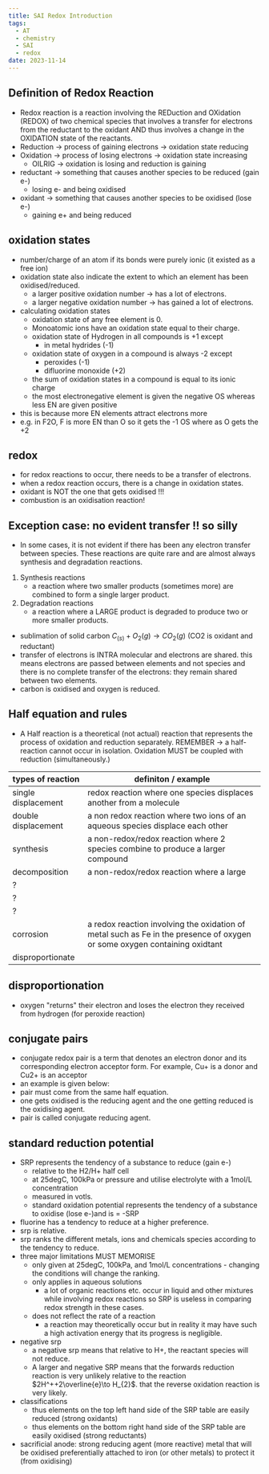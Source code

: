 ```yaml
---
title: SAI Redox Introduction
tags:
  - AT
  - chemistry
  - SAI
  - redox
date: 2023-11-14
---
```

## Definition of Redox Reaction
- Redox reaction is a reaction involving the REDuction and OXidation (REDOX) of two chemical species that involves a transfer for electrons from the reductant to the oxidant AND thus involves a change in the OXIDATION state of the reactants.
- Reduction -> process of gaining electrons -> oxidation state reducing
- Oxidation -> process of losing electrons -> oxidation state increasing
	- OILRIG -> oxidation is losing and reduction is gaining
- reductant -> something that causes another species to be reduced (gain e-)
	- losing e- and being oxidised
- oxidant -> something that causes another species to be oxidised (lose e-)
	- gaining e+ and being reduced

## oxidation states
- number/charge of an atom if its bonds were purely ionic (it existed as a free ion)
- oxidation state also indicate the extent to which an element has been oxidised/reduced.
	- a larger positive oxidation number -> has a lot of electrons.
	- a larger negative oxidation number -> has gained a lot of electrons.
- calculating oxidation states
	- oxidation state of any free element is 0.
	- Monoatomic ions have an oxidation state equal to their charge.
	- oxidation state of Hydrogen in all compounds is +1 except
		- in metal hydrides (-1)
	- oxidation state of oxygen in a compound is always -2 except
		- peroxides (-1)
		- difluorine monoxide (+2)
	- the sum of oxidation states in a compound is equal to its ionic charge
	- the most electronegative element is given the negative OS whereas less EN are given positive
- this is because more EN elements attract electrons more
- e.g. in F2O, F is more EN than O so it gets the -1 OS where as O gets the +2

## redox
- for redox reactions to occur, there needs to be a transfer of electrons.
- when a redox reaction occurs, there is a change in oxidation states.
- oxidant is NOT the one that gets oxidised !!!
- combustion is an oxidisation reaction!

## Exception case: no evident transfer !! so silly
- In some cases, it is not evident if there has been any electron transfer between species. These reactions are quite rare and are almost always synthesis and degradation reactions.
1. Synthesis reactions
	- a reaction where two smaller products (sometimes more) are combined to form a single larger product.
2. Degradation reactions
	- a reaction where a LARGE product is degraded to produce two or more smaller products.
- sublimation of solid carbon $C_{(s)}+O_{2}(g)\to CO_{2}(g)$ (CO2 is oxidant and reductant)
- transfer of electrons is INTRA molecular and electrons are shared. this means electrons are passed between elements and not species and there is no complete transfer of the electrons: they remain shared between two elements.
- carbon is oxidised and oxygen is reduced.

## Half equation and rules
- A Half reaction is a theoretical (not actual) reaction that represents the process of oxidation and reduction separately. REMEMBER -> a half-reaction cannot occur in isolation. Oxidation MUST be coupled with reduction (simultaneously.)

| types of reaction   | definiton / example                                                                                                       |
| ------------------- | ------------------------------------------------------------------------------------------------------------------------- |
| single displacement | redox reaction where one species displaces another from a molecule                                                        |
| double displacement | a non redox reaction where two ions of an aqueous species displace each other                                             |
| synthesis           | a non-redox/redox reaction where 2 species combine to produce a larger compound                                           |
| decomposition       | a non-redox/redox reaction where a large                                                                                  |
| ?                   |                                                                                                                           |
| ?                   |                                                                                                                           |
| ?                   |                                                                                                                           |
| corrosion           | a redox reaction involving the oxidation of metal such as Fe in the presence of oxygen or some oxygen containing oxidtant |
| disproportionate    |                                                                                                                           |

## disproportionation
- oxygen "returns" their electron and loses the electron they received from hydrogen (for peroxide reaction)

## conjugate pairs
- conjugate redox pair is a term that denotes an electron donor and its corresponding electron acceptor form. For example, Cu+ is a donor and Cu2+ is an acceptor
- an example is given below:
- pair must come from the same half equation.
- one gets oxidised is the reducing agent and the one getting reduced is the oxidising agent.
- pair is called conjugate reducing agent.

## standard reduction potential
- SRP represents the tendency of a substance to reduce (gain e-)
	- relative to the H2/H+ half cell
	- at 25degC, 100kPa or pressure and utilise electrolyte with a 1mol/L concentration
	- measured in votls.
	- standard oxidation potential represents the tendency of a substance to oxidise (lose e-)and is = -SRP
- fluorine has a tendency to reduce at a higher preference.
- srp is relative.
- srp ranks the different metals, ions and chemicals species according to the tendency to reduce.
- three major limitations MUST MEMORISE
	- only given at 25degC, 100kPa, and 1mol/L concentrations - changing the conditions will change the ranking.
	- only applies in aqueous solutions
		- a lot of organic reactions etc. occur in liquid and other mixtures while involving redox reactions so SRP is useless in comparing redox strength in these cases.
	- does not reflect the rate of a reaction
		- a reaction may theoretically occur but in reality it may have such a high activation energy that its progress is negligible.
- negative srp
	- a negative srp means that relative to H+, the reactant species will not reduce.
	- A larger and negative SRP means that the forwards reduction reaction is very unlikely relative to the reaction $2H^++2\overline{e}\to H_{2}$. that the reverse oxidation reaction is very likely.
- classifications
	- thus elements on the top left hand side of the SRP table are easily reduced (strong oxidants)
	- thus elements on the bottom right hand side of the SRP table are easily oxidised (strong reductants)
- sacrificial anode: strong reducing agent (more reactive) metal that will be oxidised preferentially attached to iron (or other metals) to protect it (from oxidising)